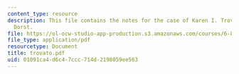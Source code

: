 ```yaml
---
content_type: resource
description: This file contains the notes for the case of Karen I. Trovato and Leendert
  Dorst.
file: https://ol-ocw-studio-app-production.s3.amazonaws.com/courses/6-805-ethics-and-the-law-on-the-electronic-frontier-fall-2005/01091ca4d6c47ccc714d2198059ee563_trovato.pdf
file_type: application/pdf
resourcetype: Document
title: trovato.pdf
uid: 01091ca4-d6c4-7ccc-714d-2198059ee563
---
```

